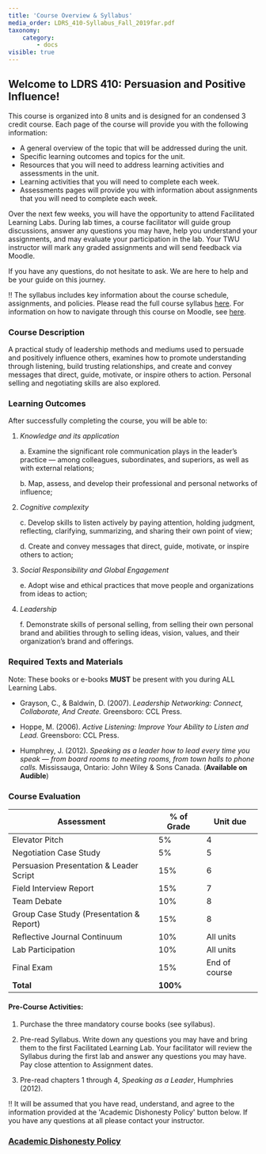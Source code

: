 ```yaml
---
title: 'Course Overview & Syllabus'
media_order: LDRS_410-Syllabus_Fall_2019far.pdf
taxonomy:
    category:
        - docs
visible: true
---
```


## Welcome to LDRS 410: Persuasion and Positive Influence!

This course is organized into 8 units and is designed for an condensed 3 credit course. Each page of the course will provide you with the following information:

* A general overview of the topic that will be addressed during the unit.
* Specific learning outcomes and topics for the unit.
* Resources that you will need to address learning activities and assessments in the unit.
* Learning activities that you will need to complete each week.
* Assessments pages will provide you with information about assignments that you will need to complete each week.

Over the next few weeks, you will have the opportunity to attend Facilitated Learning Labs. During lab times, a course facilitator will guide group discussions, answer any questions you may have, help you understand your assignments, and may evaluate your participation in the lab.  Your TWU instructor will mark any graded assignments and will send feedback via Moodle.

If you have any questions, do not hesitate to ask. We are here to help and be your guide on this journey.

!! The syllabus includes key information about the course schedule, assignments, and policies. Please read the full course syllabus [here](LDRS_410-Syllabus-Fall-2019far.pdf).
For information on how to navigate through this course on Moodle, see [here](http://create.twu.ca/help/moodle).


### Course Description
A practical study of leadership methods and mediums used to persuade and positively influence others, examines how to promote understanding through listening, build trusting relationships, and create and convey messages that direct, guide, motivate, or inspire others to action. Personal selling and negotiating skills are also explored.

### Learning Outcomes

After successfully completing the course, you will be able to:

1. *Knowledge and its application*

    a. Examine the significant role communication plays in the leader’s practice — among colleagues, subordinates, and superiors, as well as with external relations;

    b. Map, assess, and develop their professional and personal networks of influence;

2. *Cognitive complexity*

    c. Develop skills to listen actively by paying attention, holding judgment, reflecting, clarifying, summarizing, and sharing their own point of view;

    d. Create and convey messages that direct, guide, motivate, or inspire others to action;

3. *Social Responsibility and Global Engagement*

    e. Adopt wise and ethical practices that move people and organizations from ideas to action;

4. *Leadership*

    f. Demonstrate skills of personal selling, from selling their own personal brand and abilities through to selling ideas, vision, values, and their organization’s brand and offerings.


### **Required** Texts and Materials

Note: These books or e-books **MUST** be present with you during ALL Learning Labs.

- Grayson, C., & Baldwin, D. (2007). *Leadership Networking: Connect, Collaborate, And Create.*
 	Greensboro: CCL Press.

- Hoppe, M. (2006). *Active Listening: Improve Your Ability to Listen and Lead.*
 	Greensboro: CCL Press.

- Humphrey, J. (2012). *Speaking as a leader how to lead every time you speak — from board
 	rooms to meeting rooms, from town halls to phone calls.* Mississauga, Ontario: John Wiley & Sons Canada. (**Available on Audible**)



### Course Evaluation

| **Assessment**                           | **% of Grade** | **Unit due**  |
|------------------------------------------|----------------|---------------|
| Elevator Pitch                           | 5%             | 4             |
| Negotiation Case Study                   | 5%             | 5             |
| Persuasion Presentation & Leader Script  | 15%            | 6             |
| Field Interview Report                   | 15%            | 7             |
| Team Debate                              | 10%            | 8             |
| Group Case Study (Presentation & Report) | 15%            | 8             |
| Reflective Journal Continuum             | 10%            | All units     |
| Lab Participation                        | 10%            | All units     |
| Final Exam                               | 15%            | End of course |
| **Total**                                | **100%**       |               |




#### Pre-Course Activities:

1.  Purchase the three mandatory course books (see syllabus).

2.  Pre-read Syllabus. Write down any questions you may have and bring
    them to the first Facilitated Learning Lab. Your facilitator will review the Syllabus during the first lab and answer any questions you may have. Pay
    close attention to Assignment dates.

3.  Pre-read chapters 1 through 4, *Speaking as a Leader*, Humphries
    (2012).


!! It will be assumed that you have read, understand, and agree to the information provided at the 'Academic Dishonesty Policy' button below. If you have any questions at all please contact your instructor.


### [Academic Dishonesty Policy](https://www.twu.ca/about/policies/policy-academic-dishonesty)
